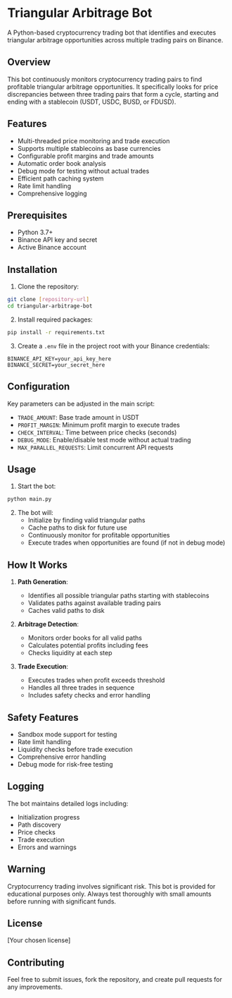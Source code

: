 # Triangular Arbitrage Bot

A Python-based cryptocurrency trading bot that identifies and executes triangular arbitrage opportunities across multiple trading pairs on Binance.

## Overview

This bot continuously monitors cryptocurrency trading pairs to find profitable triangular arbitrage opportunities. It specifically looks for price discrepancies between three trading pairs that form a cycle, starting and ending with a stablecoin (USDT, USDC, BUSD, or FDUSD).

## Features

- Multi-threaded price monitoring and trade execution
- Supports multiple stablecoins as base currencies
- Configurable profit margins and trade amounts
- Automatic order book analysis
- Debug mode for testing without actual trades
- Efficient path caching system
- Rate limit handling
- Comprehensive logging

## Prerequisites

- Python 3.7+
- Binance API key and secret
- Active Binance account

## Installation

1. Clone the repository:
```bash
git clone [repository-url]
cd triangular-arbitrage-bot
```

2. Install required packages:
```bash
pip install -r requirements.txt
```

3. Create a `.env` file in the project root with your Binance credentials:
```
BINANCE_API_KEY=your_api_key_here
BINANCE_SECRET=your_secret_here
```

## Configuration

Key parameters can be adjusted in the main script:

- `TRADE_AMOUNT`: Base trade amount in USDT
- `PROFIT_MARGIN`: Minimum profit margin to execute trades
- `CHECK_INTERVAL`: Time between price checks (seconds)
- `DEBUG_MODE`: Enable/disable test mode without actual trading
- `MAX_PARALLEL_REQUESTS`: Limit concurrent API requests

## Usage

1. Start the bot:
```bash
python main.py
```

2. The bot will:
   - Initialize by finding valid triangular paths
   - Cache paths to disk for future use
   - Continuously monitor for profitable opportunities
   - Execute trades when opportunities are found (if not in debug mode)

## How It Works

1. **Path Generation**:
   - Identifies all possible triangular paths starting with stablecoins
   - Validates paths against available trading pairs
   - Caches valid paths to disk

2. **Arbitrage Detection**:
   - Monitors order books for all valid paths
   - Calculates potential profits including fees
   - Checks liquidity at each step

3. **Trade Execution**:
   - Executes trades when profit exceeds threshold
   - Handles all three trades in sequence
   - Includes safety checks and error handling

## Safety Features

- Sandbox mode support for testing
- Rate limit handling
- Liquidity checks before trade execution
- Comprehensive error handling
- Debug mode for risk-free testing

## Logging

The bot maintains detailed logs including:
- Initialization progress
- Path discovery
- Price checks
- Trade execution
- Errors and warnings

## Warning

Cryptocurrency trading involves significant risk. This bot is provided for educational purposes only. Always test thoroughly with small amounts before running with significant funds.

## License

[Your chosen license]

## Contributing

Feel free to submit issues, fork the repository, and create pull requests for any improvements.
